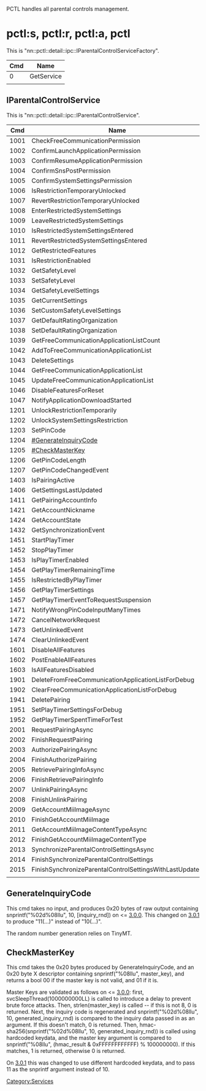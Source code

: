 PCTL handles all parental controls management.

# pctl:s, pctl:r, pctl:a, pctl

This is "nn::pctl::detail::ipc::IParentalControlServiceFactory".

| Cmd | Name       |
| --- | ---------- |
| 0   | GetService |
|     |            |

## IParentalControlService

This is "nn::pctl::detail::ipc::IParentalControlService".

| Cmd  | Name                                                     |
| ---- | -------------------------------------------------------- |
| 1001 | CheckFreeCommunicationPermission                         |
| 1002 | ConfirmLaunchApplicationPermission                       |
| 1003 | ConfirmResumeApplicationPermission                       |
| 1004 | ConfirmSnsPostPermission                                 |
| 1005 | ConfirmSystemSettingsPermission                          |
| 1006 | IsRestrictionTemporaryUnlocked                           |
| 1007 | RevertRestrictionTemporaryUnlocked                       |
| 1008 | EnterRestrictedSystemSettings                            |
| 1009 | LeaveRestrictedSystemSettings                            |
| 1010 | IsRestrictedSystemSettingsEntered                        |
| 1011 | RevertRestrictedSystemSettingsEntered                    |
| 1012 | GetRestrictedFeatures                                    |
| 1031 | IsRestrictionEnabled                                     |
| 1032 | GetSafetyLevel                                           |
| 1033 | SetSafetyLevel                                           |
| 1034 | GetSafetyLevelSettings                                   |
| 1035 | GetCurrentSettings                                       |
| 1036 | SetCustomSafetyLevelSettings                             |
| 1037 | GetDefaultRatingOrganization                             |
| 1038 | SetDefaultRatingOrganization                             |
| 1039 | GetFreeCommunicationApplicationListCount                 |
| 1042 | AddToFreeCommunicationApplicationList                    |
| 1043 | DeleteSettings                                           |
| 1044 | GetFreeCommunicationApplicationList                      |
| 1045 | UpdateFreeCommunicationApplicationList                   |
| 1046 | DisableFeaturesForReset                                  |
| 1047 | NotifyApplicationDownloadStarted                         |
| 1201 | UnlockRestrictionTemporarily                             |
| 1202 | UnlockSystemSettingsRestriction                          |
| 1203 | SetPinCode                                               |
| 1204 | [\#GenerateInquiryCode](#GenerateInquiryCode "wikilink") |
| 1205 | [\#CheckMasterKey](#CheckMasterKey "wikilink")           |
| 1206 | GetPinCodeLength                                         |
| 1207 | GetPinCodeChangedEvent                                   |
| 1403 | IsPairingActive                                          |
| 1406 | GetSettingsLastUpdated                                   |
| 1411 | GetPairingAccountInfo                                    |
| 1421 | GetAccountNickname                                       |
| 1424 | GetAccountState                                          |
| 1432 | GetSynchronizationEvent                                  |
| 1451 | StartPlayTimer                                           |
| 1452 | StopPlayTimer                                            |
| 1453 | IsPlayTimerEnabled                                       |
| 1454 | GetPlayTimerRemainingTime                                |
| 1455 | IsRestrictedByPlayTimer                                  |
| 1456 | GetPlayTimerSettings                                     |
| 1457 | GetPlayTimerEventToRequestSuspension                     |
| 1471 | NotifyWrongPinCodeInputManyTimes                         |
| 1472 | CancelNetworkRequest                                     |
| 1473 | GetUnlinkedEvent                                         |
| 1474 | ClearUnlinkedEvent                                       |
| 1601 | DisableAllFeatures                                       |
| 1602 | PostEnableAllFeatures                                    |
| 1603 | IsAllFeaturesDisabled                                    |
| 1901 | DeleteFromFreeCommunicationApplicationListForDebug       |
| 1902 | ClearFreeCommunicationApplicationListForDebug            |
| 1941 | DeletePairing                                            |
| 1951 | SetPlayTimerSettingsForDebug                             |
| 1952 | GetPlayTimerSpentTimeForTest                             |
| 2001 | RequestPairingAsync                                      |
| 2002 | FinishRequestPairing                                     |
| 2003 | AuthorizePairingAsync                                    |
| 2004 | FinishAuthorizePairing                                   |
| 2005 | RetrievePairingInfoAsync                                 |
| 2006 | FinishRetrievePairingInfo                                |
| 2007 | UnlinkPairingAsync                                       |
| 2008 | FinishUnlinkPairing                                      |
| 2009 | GetAccountMiiImageAsync                                  |
| 2010 | FinishGetAccountMiiImage                                 |
| 2011 | GetAccountMiiImageContentTypeAsync                       |
| 2012 | FinishGetAccountMiiImageContentType                      |
| 2013 | SynchronizeParentalControlSettingsAsync                  |
| 2014 | FinishSynchronizeParentalControlSettings                 |
| 2015 | FinishSynchronizeParentalControlSettingsWithLastUpdated  |
|      |                                                          |

## GenerateInquiryCode

This cmd takes no input, and produces 0x20 bytes of raw output
containing snprintf("%02d%08llu", 10, \[inquiry\_rnd\]) on \<=
[3.0.0](3.0.0.md "wikilink"). This changed on
[3.0.1](3.0.1.md "wikilink") to produce "11(...)" instead of "10(...)".

The random number generation relies on TinyMT.

## CheckMasterKey

This cmd takes the 0x20 bytes produced by GenerateInquiryCode, and an
0x20 byte X descriptor containing snprintf("%08llu", master\_key), and
returns a bool 00 if the master key is not valid, and 01 if it is.

Master Keys are validated as follows on \<=
[3.0.0](3.0.0.md "wikilink"): first, svcSleepThread(1000000000LL) is
called to introduce a delay to prevent brute force attacks. Then,
strlen(master\_key) is called -- if this is not 8, 0 is returned. Next,
the inquiry code is regenerated and snprintf("%02d%08llu", 10,
generated\_inquiry\_rnd) is compared to the inquiry data passed in as an
argument. If this doesn't match, 0 is returned. Then,
hmac-sha256(snprintf("%02d%08llu", 10, generated\_inquiry\_rnd)) is
called using hardcoded keydata, and the master key argument is compared
to snprintf("%08llu", (hmac\_result & 0xFFFFFFFFFFFF) % 100000000). If
this matches, 1 is returned, otherwise 0 is returned.

On [3.0.1](3.0.1.md "wikilink") this was changed to use different
hardcoded keydata, and to pass 11 as the snprintf argument instead of
10.

[Category:Services](Category:Services "wikilink")
